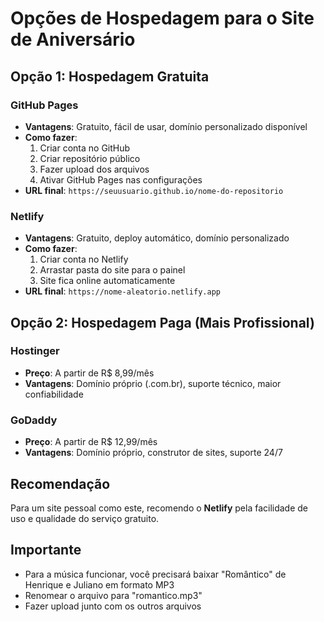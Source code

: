 # Opções de Hospedagem para o Site de Aniversário

## Opção 1: Hospedagem Gratuita
### GitHub Pages
- **Vantagens**: Gratuito, fácil de usar, domínio personalizado disponível
- **Como fazer**: 
  1. Criar conta no GitHub
  2. Criar repositório público
  3. Fazer upload dos arquivos
  4. Ativar GitHub Pages nas configurações
- **URL final**: `https://seuusuario.github.io/nome-do-repositorio`

### Netlify
- **Vantagens**: Gratuito, deploy automático, domínio personalizado
- **Como fazer**:
  1. Criar conta no Netlify
  2. Arrastar pasta do site para o painel
  3. Site fica online automaticamente
- **URL final**: `https://nome-aleatorio.netlify.app`

## Opção 2: Hospedagem Paga (Mais Profissional)
### Hostinger
- **Preço**: A partir de R$ 8,99/mês
- **Vantagens**: Domínio próprio (.com.br), suporte técnico, maior confiabilidade

### GoDaddy
- **Preço**: A partir de R$ 12,99/mês
- **Vantagens**: Domínio próprio, construtor de sites, suporte 24/7

## Recomendação
Para um site pessoal como este, recomendo o **Netlify** pela facilidade de uso e qualidade do serviço gratuito.

## Importante
- Para a música funcionar, você precisará baixar "Romântico" de Henrique e Juliano em formato MP3
- Renomear o arquivo para "romantico.mp3"
- Fazer upload junto com os outros arquivos

